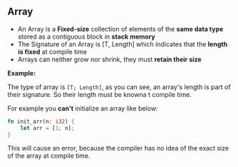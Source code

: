 ## Array

- An Array is a <b>Fixed-size</b> collection of elements of the <b>same data
  type</b> stored as a contiguous block in <b>stack memory</b>
- The Signature of an Array is [T, Length] which indicates that the <b>length is
  fixed</b> at compile time
- Arrays can neither grow nor shrink, they must <b>retain their size</b>

**Example:**

The type of array is `[T; Length]`, as you can see, an array's length is part of
their signature. So their length must be knowna t compile time.

For example you <b>can't</b> initialize an array like below:

```rust
fn init_arr(n: i32) {
    let arr = [1; n];
}
```

This will cause an error, because the compiler has no idea of the exact size of
the array at compile time.
